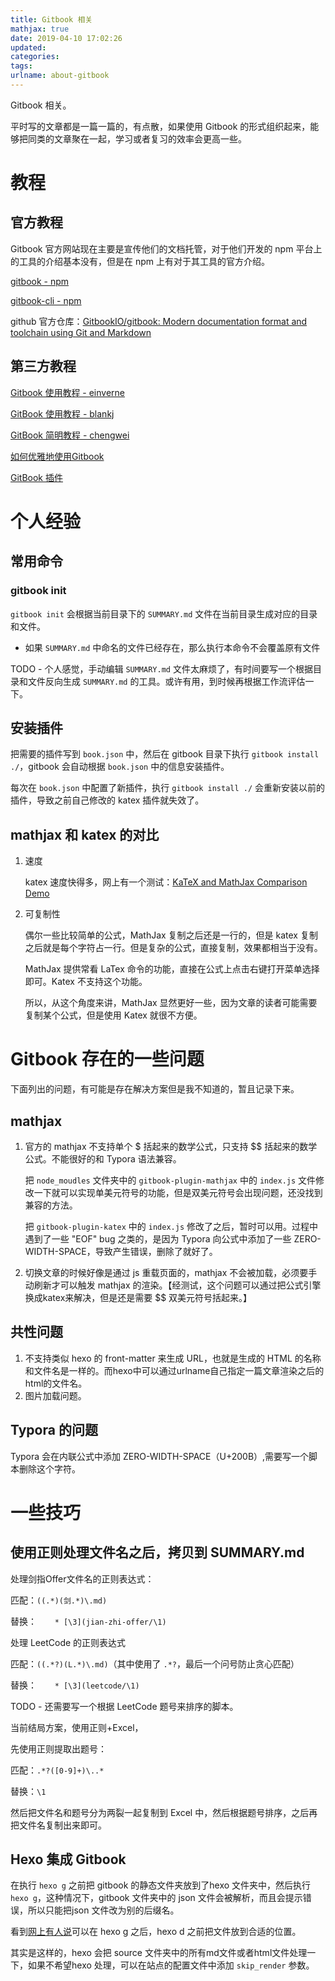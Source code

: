 ```yaml
---
title: Gitbook 相关
mathjax: true
date: 2019-04-10 17:02:26
updated:
categories:
tags:
urlname: about-gitbook
---
```


Gitbook 相关。

<!-- more -->

平时写的文章都是一篇一篇的，有点散，如果使用 Gitbook 的形式组织起来，能够把同类的文章聚在一起，学习或者复习的效率会更高一些。



# 教程

## 官方教程

Gitbook 官方网站现在主要是宣传他们的文档托管，对于他们开发的 npm 平台上的工具的介绍基本没有，但是在 npm 上有对于其工具的官方介绍。

[gitbook  -  npm](https://www.npmjs.com/package/gitbook)

[gitbook-cli  -  npm](https://www.npmjs.com/package/gitbook)



github 官方仓库：[GitbookIO/gitbook: Modern documentation format and toolchain using Git and Markdown](https://github.com/GitbookIO/gitbook)

## 第三方教程

[Gitbook 使用教程 - einverne](https://einverne.github.io/gitbook-tutorial/)

[GitBook 使用教程 - blankj](https://juejin.im/post/5ad412196fb9a028c22b3a41)

[GitBook 简明教程 - chengwei](http://www.chengweiyang.cn/gitbook/index.html)

[如何优雅地使用Gitbook](http://blog.cugxuan.cn/2018/12/03/Markdown/How-to-use-gitbook-elegantly/)

[ GitBook 插件](http://gitbook.zhangjikai.com/plugins.html)

# 个人经验

## 常用命令

### gitbook init

`gitbook init` 会根据当前目录下的 `SUMMARY.md` 文件在当前目录生成对应的目录和文件。

- 如果 `SUMMARY.md` 中命名的文件已经存在，那么执行本命令不会覆盖原有文件



TODO - 个人感觉，手动编辑 `SUMMARY.md` 文件太麻烦了，有时间要写一个根据目录和文件反向生成 `SUMMARY.md` 的工具。或许有用，到时候再根据工作流评估一下。



## 安装插件

把需要的插件写到 `book.json` 中，然后在 gitbook 目录下执行 `gitbook install ./`，gitbook 会自动根据 `book.json` 中的信息安装插件。



每次在 `book.json` 中配置了新插件，执行 `gitbook install ./` 会重新安装以前的插件，导致之前自己修改的 katex 插件就失效了。

## mathjax 和 katex 的对比

1. 速度

   katex 速度快得多，网上有一个测试：[KaTeX and MathJax Comparison Demo](https://www.intmath.com/cg5/katex-mathjax-comparison.php)

2. 可复制性

   偶尔一些比较简单的公式，MathJax 复制之后还是一行的，但是 katex 复制之后就是每个字符占一行。但是复杂的公式，直接复制，效果都相当于没有。

   MathJax 提供常看 LaTex 命令的功能，直接在公式上点击右键打开菜单选择即可。Katex 不支持这个功能。

   所以，从这个角度来讲，MathJax 显然更好一些，因为文章的读者可能需要复制某个公式，但是使用 Katex 就很不方便。



# Gitbook 存在的一些问题

下面列出的问题，有可能是存在解决方案但是我不知道的，暂且记录下来。

## mathjax

1. 官方的 mathjax 不支持单个 \$ 括起来的数学公式，只支持 \$\$ 括起来的数学公式。不能很好的和 Typora 语法兼容。

   把 `node_moudles` 文件夹中的 `gitbook-plugin-mathjax` 中的 `index.js` 文件修改一下就可以实现单美元符号的功能，但是双美元符号会出现问题，还没找到兼容的方法。

   把 `gitbook-plugin-katex` 中的 `index.js` 修改了之后，暂时可以用。过程中遇到了一些 "EOF" bug 之类的，是因为 Typora 向公式中添加了一些 ZERO-WIDTH-SPACE，导致产生错误，删除了就好了。

2. 切换文章的时候好像是通过 js 重载页面的，mathjax 不会被加载，必须要手动刷新才可以触发 mathjax 的渲染。【经测试，这个问题可以通过把公式引擎换成katex来解决，但是还是需要 \$\$ 双美元符号括起来。】





## 共性问题

1. 不支持类似 hexo 的 front-matter 来生成 URL，也就是生成的 HTML 的名称和文件名是一样的。而hexo中可以通过urlname自己指定一篇文章渲染之后的html的文件名。
2. 图片加载问题。

## Typora 的问题

Typora 会在内联公式中添加 ZERO-WIDTH-SPACE（U+200B）,需要写一个脚本删除这个字符。

# 一些技巧

## 使用正则处理文件名之后，拷贝到 SUMMARY.md

处理剑指Offer文件名的正则表达式：

匹配：`((.*)(剑.*)\.md)`

替换：`    * [\3](jian-zhi-offer/\1)`



处理 LeetCode 的正则表达式

匹配：`((.*?)(L.*)\.md)`（其中使用了 `.*?`，最后一个问号防止贪心匹配）

替换：`    * [\3](leetcode/\1)`

TODO - 还需要写一个根据 LeetCode 题号来排序的脚本。

当前结局方案，使用正则+Excel，

先使用正则提取出题号：

匹配：`.*?([0-9]+)\..*`

替换：`\1`

然后把文件名和题号分为两裂一起复制到 Excel 中，然后根据题号排序，之后再把文件名复制出来即可。



## Hexo 集成 Gitbook

在执行 `hexo g` 之前把 gitbook 的静态文件夹放到了hexo 文件夹中，然后执行 `hexo g`，这种情况下，gitbook 文件夹中的 json 文件会被解析，而且会提示错误，所以只能把json 文件改为别的后缀名。

看到[网上有人说](https://callmewing.com/2017/04/17/Hexo%E5%8D%9A%E5%AE%A2%E9%9B%86%E6%88%90GitBook/)可以在 hexo g 之后，hexo d 之前把文件放到合适的位置。

其实是这样的，hexo 会把 source 文件夹中的所有md文件或者html文件处理一下，如果不希望hexo 处理，可以在站点的配置文件中添加 `skip_render` 参数。